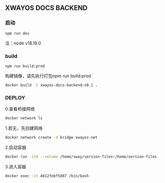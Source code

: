 ## XWAYOS DOCS BACKEND

### 启动

```
npm run dev
```

注：node v18.19.0

### build

```
npm run build:prod
```
构建镜像，请先执行打包npm run build:prod

```bash
docker build -t xwayos-docs-backend:v0.1 .
```

### DEPLOY

0.查看桥接网络

```bash
docker network ls
```

1.若无，先创建网络

```bash
docker network create -d bridge xwayos-net
```

2.启动容器

```bash
docker run -itd --volume /home/xway/version-files:/home/version-files --name xwayos-docs-backend --restart=always --network xwayos-net -p 9042:9040 -d xwayos-docs-backend:v0.1
```

3.进入容器

```bash
docker exec -it 4812febf5d87 /bin/bash
```